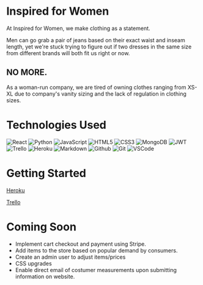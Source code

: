 # Inspired for Women

At Inspired for Women, we make clothing as a statement.

Men can go grab a pair of jeans based on their exact waist and inseam length, yet we're stuck trying to figure out if two dresses in the same size from different brands will both fit us right or now.

## NO MORE.

As a woman-run company, we are tired of owning clothes ranging from XS-XL due to company's vanity sizing and the lack of regulation in clothing sizes.


# Technologies Used

![React](https://img.shields.io/badge/-React-05122A?style=flat&logo=react)
![Python](https://img.shields.io/badge/-Python-05122A?style=flat&logo=python)
![JavaScript](https://img.shields.io/badge/-JavaScript-05122A?style=flat&logo=javascript)
![HTML5](https://img.shields.io/badge/-HTML5-05122A?style=flat&logo=html5)
![CSS3](https://img.shields.io/badge/-CSS-05122A?style=flat&logo=css3)
![MongoDB](https://img.shields.io/badge/-MongoDB-05122A?style=flat&logo=mongodb)
![JWT](https://img.shields.io/badge/-JSON_Web_Tokens-05122A?style=flat&logo=jsonwebtokens)
![Trello](https://img.shields.io/badge/-Trello-05122A?style=flat&logo=trello)
![Heroku](https://img.shields.io/badge/-Heroku-05122A?style=flat&logo=heroku)
![Markdown](https://img.shields.io/badge/-Markdown-05122A?style=flat&logo=markdown)
![Github](https://img.shields.io/badge/-GitHub-05122A?style=flat&logo=github)
![Git](https://img.shields.io/badge/-Git-05122A?style=flat&logo=git)
![VSCode](https://img.shields.io/badge/-VS_Code-05122A?style=flat&logo=visualstudio)

# Getting Started

[Heroku](https://inspired-for-women.herokuapp.com/)

[Trello](https://trello.com/b/z2utxczc/inspired-for-women)

# Coming Soon

- Implement cart checkout and payment using Stripe.
- Add items to the store based on popular demand by consumers.
- Create an admin user to adjust items/prices
- CSS upgrades
- Enable direct email of costumer measurements upon submitting information on website.